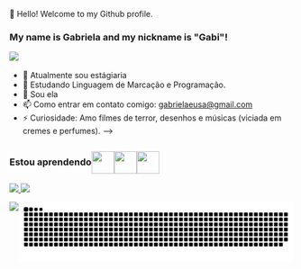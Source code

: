 
👋 Hello! Welcome to my Github profile.
### My name is Gabriela and my nickname is "Gabi"!

<p align="lift">
  <a align="center" href="https://github.com/DenverCoder1/readme-typing-svg"><img src="https://readme-typing-svg.herokuapp.com?&font=IBM+Plex+Sans&color=F72EE2&size=25&lines=Bem+-+vindo+a+minha+página" /></a>
</p>

- 🔭 Atualmente sou estágiaria
- 🌱 Estudando Linguagem de Marcação e Programação. 
- 👯 Sou ela
- 📫 Como entrar em contato comigo: gabrielaeusa@gmail.com
- ⚡ Curiosidade: Amo filmes de terror, desenhos e músicas (viciada em cremes e perfumes).
-->

<div style="display:flex; " align="center">
  
### Estou aprendendo

<img src="https://cdn.jsdelivr.net/gh/devicons/devicon/icons/html5/html5-original-wordmark.svg"  width="40" height="40"/><img src= "https://cdn.jsdelivr.net/gh/devicons/devicon/icons/css3/css3-original-wordmark.svg"  width="40" height="40"/><img src="https://cdn.jsdelivr.net/gh/devicons/devicon/icons/javascript/javascript-original.svg" width="40" height="40"/>
  </div>

<div style="display:flex; " align="center">
<a href="https://github.com/gabieusa">
<img height="180em" src="https://github-readme-stats.vercel.app/api/top-langs/?username=gabieusa&layout=compact&langs_count=7&theme=dracula"/>
<img height="180em" src="https://github-readme-stats.vercel.app/api?username=gabieusa&show_icons=true&theme=dracula&include_all_commits=true&count_private=true"/>
</div>
  
  <div style="display:flex; " align="center">

  <a href="https://www.linkedin.com/in/gabrielafcustodio/" target="_blank"><img src="https://img.shields.io/badge/-LinkedIn-%230077B5?style=for-the-badge&logo=linkedin&logoColor=white" target="_blank"></a> 
 
  ![Snake animation](https://raw.githubusercontent.com/Platane/snk/output/github-contribution-grid-snake.svg)
 
</div>
  

